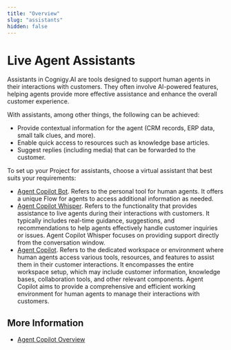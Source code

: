 ```yaml
---
title: "Overview" 
slug: "assistants" 
hidden: false 
---
```


# Live Agent Assistants

Assistants in Cognigy.AI are tools designed to support human agents in their interactions with customers. They often involve AI-powered features, helping agents provide more effective assistance and enhance the overall customer experience.

With assistants, among other things, the following can be achieved:

- Provide contextual information for the agent (CRM records, ERP data, small talk clues, and more).
- Enable quick access to resources such as knowledge base articles.
- Suggest replies (including media) that can be forwarded to the customer.

To set up your Project for assistants, choose a virtual assistant that best suits your requirements:

- [Agent Copilot Bot](ai-copilot-bot.md). Refers to the personal tool for human agents. It offers a unique Flow for agents to access additional information as needed.
- [Agent Copilot Whisper](ai-copilot-whisper.md). Refers to the functionality that provides assistance to live agents during their interactions with customers. It typically includes real-time guidance, suggestions, and recommendations to help agents effectively handle customer inquiries or issues. Agent Copilot Whisper focuses on providing support directly from the conversation window.
- [Agent Copilot](ai-copilot.md). Refers to the dedicated workspace or environment where human agents access various tools, resources, and features to assist them in their customer interactions. It encompasses the entire workspace setup, which may include customer information, knowledge bases, collaboration tools, and other relevant components. Agent Copilot aims to provide a comprehensive and efficient working environment for human agents to manage their interactions with customers.

## More Information

- [Agent Copilot Overview](../../ai-copilot/overview.md)
